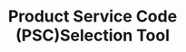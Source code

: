 ---
title: "Product Service Code (PSC)Selection Tool"
description: "This tool allows users to search for the right PSC by keyword search, code search, or using the Federal Government's category management (CM) spend categories. These categories, as established by the Office of Management and Budget (OMB) and the cross-agency Category Management Leadership Council (CMLC), group together like products or services to enable the government to buy smarter and more like a single enterprise, delivering more savings, value, and efficiency for Federal Agencies. The tool also allows searches by DOD's legacy sixteen portfolio groups that were established under the Better Buying Power initiative."
url-link: "https://psctool.us/home"
type: "Subpage"
gov-only: "false"
is-external: "true"
publication-date: "April 01, 2022"
reading-time: "5"
resource-type: "Tool"
filter: "acquisition-best-practices"
audience: "contracts-acquisitions"
branded-offerings: "market-it-data-intelligence"
---
